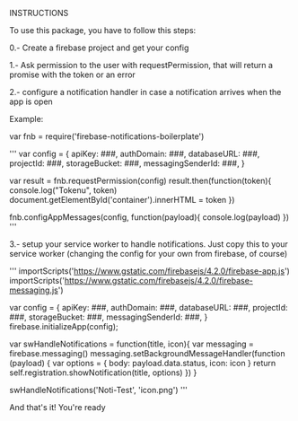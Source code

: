 INSTRUCTIONS

To use this package, you have to follow this steps:

0.- Create a firebase project and get your config

1.- Ask permission to the user with requestPermission, that will return a promise with the token or an error

2.- configure a notification handler in case a notification arrives when the app is open

Example:

var fnb = require('firebase-notifications-boilerplate')

'''
var config = {
  apiKey: ###,
  authDomain: ###,
  databaseURL: ###,
  projectId: ###,
  storageBucket: ###,
  messagingSenderId: ###,
}

var result = fnb.requestPermission(config)
result.then(function(token){
  console.log("Tokenu", token)
  document.getElementById('container').innerHTML = token
})

fnb.configAppMessages(config, function(payload){ console.log(payload) })
'''


3.- setup your service worker to handle notifications. Just copy this to your service worker (changing the config for your own from firebase, of course)

'''
importScripts('https://www.gstatic.com/firebasejs/4.2.0/firebase-app.js')
importScripts('https://www.gstatic.com/firebasejs/4.2.0/firebase-messaging.js')

var config = {
  apiKey: ###,
  authDomain: ###,
  databaseURL: ###,
  projectId: ###,
  storageBucket: ###,
  messagingSenderId: ###,
}
firebase.initializeApp(config);

var swHandleNotifications = function(title, icon){
  var messaging = firebase.messaging()
  messaging.setBackgroundMessageHandler(function (payload) {
      var options = {
          body: payload.data.status,
          icon: icon
      }
      return self.registration.showNotification(title, options)
  })
}

swHandleNotifications('Noti-Test', 'icon.png')
'''

And that's it! You're ready

